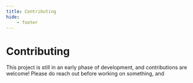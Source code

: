 ```yaml
---
title: Contributing
hide:
    - footer
---
```


# Contributing

This project is still in an early phase of development, and contributions are welcome! Please do reach out before working on something, and 